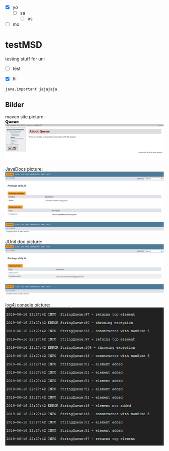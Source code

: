 - [x] yo
  - [ ] sa
    - [ ] as
- [ ] mo

# testMSD

testing stuff for uni


- [ ] test
- [x] hi


`java.important
jajajaja`


## Bilder
maven site picture:
![alt text](https://github.com/minimacro1305/19-Abgabe04-Pollanz-Ozim/blob/master/pics/mavenSite.png)

JavaDocs picture:
![JavaDoc](https://github.com/minimacro1305/19-Abgabe04-Pollanz-Ozim/blob/master/pics/javaDocs.png)

JUnit doc picture:
![JUnit](https://github.com/minimacro1305/19-Abgabe04-Pollanz-Ozim/blob/master/pics/TestDocs.png)

log4j console picture:
![console](https://github.com/minimacro1305/19-Abgabe04-Pollanz-Ozim/blob/master/pics/log4j.png)


